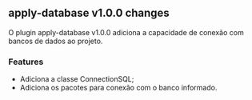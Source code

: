 ## apply-database v1.0.0 changes

O plugin apply-database v1.0.0 adiciona a capacidade de conexão com bancos de dados ao projeto.

### Features

* Adiciona a classe ConnectionSQL;
* Adiciona os pacotes para conexão com o banco informado.